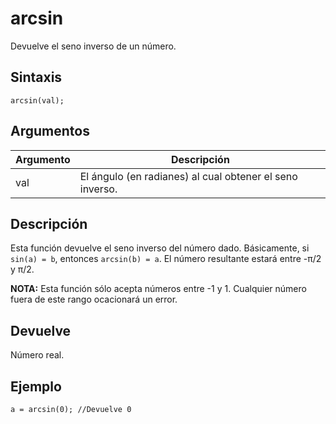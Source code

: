 # arcsin

Devuelve el seno inverso de un número.

## Sintaxis

  
```gml  
arcsin(val);  
```  

## Argumentos

Argumento|Descripción|  
---|---|  
val|El ángulo (en radianes) al cual obtener el seno inverso.|  

## Descripción

Esta función devuelve el seno inverso del número dado. Básicamente, si `sin(a) = b`, entonces `arcsin(b) = a`. El número resultante estará entre -π/2 y π/2.  
  
**NOTA:** Esta función sólo acepta números entre -1 y 1. Cualquier número fuera de este rango ocacionará un error.

## Devuelve

Número real.

## Ejemplo

  
```gml  
a = arcsin(0); //Devuelve 0  
```